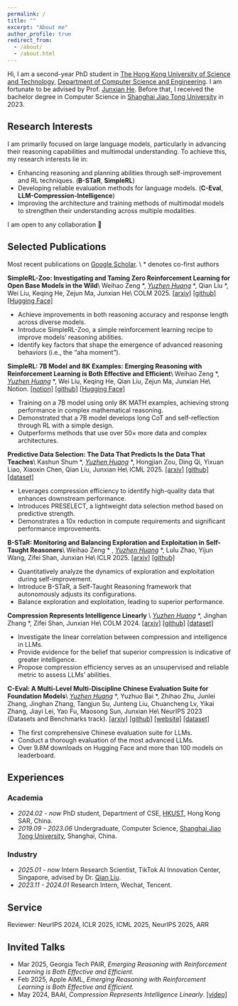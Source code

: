 ```yaml
---
permalink: /
title: ""
excerpt: "About me"
author_profile: true
redirect_from: 
  - /about/
  - /about.html
---
```


Hi, I am a second-year PhD student in [The Hong Kong University of Science and Technology](https://hkust.edu.hk), [Department of Computer Science and Engineering](https://cse.hkust.edu.hk). I am fortunate to be advised by Prof. [Junxian He](https://jxhe.github.io/). Before that, I received the bachelor degree in Computer Science in [Shanghai Jiao Tong University](https://en.sjtu.edu.cn/) in 2023. 

## Research Interests
I am primarily focused on large language models, particularly in advancing their reasoning capabilities and multimodal understanding. To achieve this, my research interests lie in: 
* Enhancing reasoning and planning abilities through self-improvement and RL techniques. (**B-STaR**, **SimpleRL**)
* Developing reliable evaluation methods for language models. (**C-Eval**, **LLM-Compression-Intelligence**)
* Improving the architecture and training methods of multimodal models to strengthen their understanding across multiple modalities.

I am open to any collaboration 🤗

## Selected Publications
Most recent publications on [Google Scholar](https://scholar.google.com/citations?user=XZK8cewAAAAJ&hl=en).  \\
\* denotes co-first authors

**SimpleRL-Zoo: Investigating and Taming Zero Reinforcement Learning for Open Base Models in the Wild**\\
Weihao Zeng \*, *<ins>Yuzhen Huang</ins>* \*, Qian Liu \*, Wei Liu, Keqing He, Zejun Ma, Junxian He\\
COLM 2025. [[arxiv]](https://arxiv.org/abs/2503.18892) [[github]](https://github.com/hkust-nlp/simpleRL-reason) [[Hugging Face]](https://huggingface.co/collections/hkust-nlp/simplerl-zoo-67e0fd24c185423c1e3452d1)
* Achieve improvements in both reasoning accuracy and response length across diverse models.
* Introduce SimpleRL-Zoo, a simple reinforcement learning recipe to improve models’ reasoning abilities.
* Identify key factors that shape the emergence of advanced reasoning behaviors (i.e., the “aha moment”).

**SimpleRL: 7B Model and 8K Examples: Emerging Reasoning with Reinforcement Learning is Both Effective and Efficient**\\
Weihao Zeng \*, *<ins>Yuzhen Huang</ins>* \*, Wei Liu, Keqing He, Qian Liu, Zejun Ma, Junxian He\\
Notion. [[notion]](https://hkust-nlp.notion.site/simplerl-reason) [[github]](https://github.com/hkust-nlp/simpleRL-reason/tree/v0) [[Hugging Face]](https://huggingface.co/collections/hkust-nlp/simplerl-67b543892b2ec6908ffff710)
* Training on a 7B model using only 8K MATH examples, achieving strong performance in complex mathematical reasoning.
* Demonstrated that a 7B model develops long CoT and self-reflection through RL with a simple design.
* Outperforms methods that use over 50× more data and complex architectures.


**Predictive Data Selection: The Data That Predicts Is the Data That Teaches**\\
Kashun Shum \*, *<ins>Yuzhen Huang</ins>* \*, Hongjian Zou, Ding Qi, Yixuan Liao, Xiaoxin Chen, Qian Liu, Junxian He\\
ICML 2025. [[arxiv]](https://arxiv.org/abs/2503.00808) [[github]](https://github.com/hkust-nlp/PreSelect) [[dataset]](https://huggingface.co/datasets/hkust-nlp/PreSelect-100B)
* Leverages compression efficiency to identify high-quality data that enhances downstream performance.
* Introduces PRESELECT, a lightweight data selection method based on predictive strength.
* Demonstrates a 10x reduction in compute requirements and significant performance improvements.


**B-STaR: Monitoring and Balancing Exploration and Exploitation in Self-Taught Reasoners**\\
Weihao Zeng \* , *<ins>Yuzhen Huang</ins>* \*, Lulu Zhao, Yijun Wang, Zifei Shan, Junxian He\\
ICLR 2025. [[arxiv]](https://arxiv.org/abs/2412.17256) [[github]](https://github.com/hkust-nlp/B-STaR) 
* Quantitatively analyze the dynamics of exploration and exploitation during self-improvement.
* Introduce B-STaR, a Self-Taught Reasoning framework that autonomously adjusts its configurations.
* Balance exploration and exploitation, leading to superior performance.


**Compression Represents Intelligence Linearly** \\
*<ins>Yuzhen Huang</ins>* \*, Jinghan Zhang *, Zifei Shan, Junxian He\\
COLM 2024. [[arxiv]](https://arxiv.org/abs/2404.09937) [[github]](https://github.com/hkust-nlp/llm-compression-intelligence) [[dataset]](https://huggingface.co/datasets/hkust-nlp/llm-compression)
* Investigate the linear correlation between compression and intelligence in LLMs.
* Provide evidence for the belief that superior compression is indicative of greater intelligence.
* Propose compression efficiency serves as an unsupervised and reliable metric to assess LLMs’ abilities.


**C-Eval: A Multi-Level Multi-Discipline Chinese Evaluation Suite for Foundation Models**\\
*<ins>Yuzhen Huang</ins>* \*, Yuzhuo Bai *, Zhihao Zhu, Junlei Zhang, Jinghan Zhang, Tangjun Su, Junteng Liu, Chuancheng Lv, Yikai Zhang, Jiayi Lei, Yao Fu, Maosong Sun, Junxian He\\
NeurIPS 2023 (Datasets and Benchmarks track). [[arxiv]](https://arxiv.org/abs/2305.08322) [[github]](https://github.com/hkust-nlp/ceval) [[website]](https://cevalbenchmark.com) [[dataset]](https://huggingface.co/datasets/ceval/ceval-exam)
* The first comprehensive Chinese evaluation suite for LLMs.
* Conduct a thorough evaluation of the most advanced LLMs.
* Over 9.8M downloads on Hugging Face and more than 100 models on leaderboard.



## Experiences
### Academia
- *2024.02 - now* PhD student, Department of CSE, [HKUST](https://hkust.edu.hk), Hong Kong SAR, China.
- *2019.09 - 2023.06* Undergraduate, Computer Science, [Shanghai Jiao Tong University](https://en.sjtu.edu.cn/), Shanghai, China.

### Industry
- *2025.01 - now* Intern Research Scientist, TikTok AI Innovation Center, Singapore, advised by Dr. [Qian Liu](https://siviltaram.github.io/).
- *2023.11 - 2024.01* Research Intern, Wechat, Tencent.

## Service
Reviewer: NeurIPS 2024, ICLR 2025, ICML 2025, NeurIPS 2025, ARR

## Invited Talks

* Mar 2025, Georgia Tech PAIR, *Emerging Reasoning with Reinforcement Learning is Both Effective and Efficient.* 
* Feb 2025, Apple AIML, *Emerging Reasoning with Reinforcement Learning is Both Effective and Efficient.* 
* May 2024, BAAI, *Compression Represents Intelligence Linearly.* [[video]](https://event.baai.ac.cn/activities/784)
